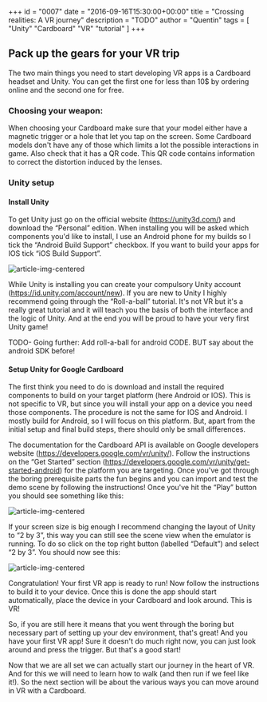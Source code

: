 +++
id = "0007"
date = "2016-09-16T15:30:00+00:00"
title = "Crossing realities: A VR journey"
description = "TODO"
author = "Quentin"
tags = [ "Unity" "Cardboard" "VR" "tutorial" ]
+++

## Pack up the gears for your VR trip

The two main things you need to start developing VR apps is a Cardboard headset and Unity. You can get the first one for less than 10$ by ordering online and the second one for free.
### Choosing your weapon:
When choosing your Cardboard make sure that your model either have a magnetic trigger or a hole that let you tap on the screen. Some Cardboard models don't have any of those which limits a lot the possible interactions in game. Also check that it has a QR code. This QR code contains information to correct the distortion induced by the lenses.

### Unity setup

#### Install Unity
To get Unity just go on the official website (https://unity3d.com/) and download the “Personal” edition. When installing you will be asked which components you'd like to install, I use an Android phone for my builds so I tick the “Android Build Support” checkbox. If you want to build your apps for IOS tick “iOS Build Support”.

![article-img-centered](https://raw.githubusercontent.com/Tengio/tengio.com/master/static/img/blog/0007/1_0_unity_install_components_selection.png "Unity install")

While Unity is installing you can create your compulsory Unity account (https://id.unity.com/account/new).
If you are new to Unity I highly recommend going through the “Roll-a-ball” tutorial. It's not VR but it's a really great tutorial and it will teach you the basis of both the interface and the logic of Unity. And at the end you will be proud to have your very first Unity game!

TODO- Going further: Add roll-a-ball for android CODE. BUT say about the android SDK before!

#### Setup Unity for Google Cardboard
The first think you need to do is download and install the required components to build on your target platform (here Android or IOS). This is not specific to VR, but since you will install your app on a device you need those components. The procedure is not the same for IOS and Android. I mostly build for Android, so I will focus on this platform. But, apart from the initial setup and final build steps, there should only be small differences.

The documentation for the Cardboard API is available on Google developers website (https://developers.google.com/vr/unity/). Follow the instructions on the “Get Started” section (https://developers.google.com/vr/unity/get-started-android) for the platform you are targeting. Once you've got through the boring prerequisite parts the fun begins and you can import and test the demo scene by following the instructions! Once you've hit the “Play” button you should see something like this:

![article-img-centered](https://raw.githubusercontent.com/Tengio/tengio.com/master/static/img/blog/0007/1_1_unity_GoogleVR_demoScene_layout_default.png "Default layout")

If your screen size is big enough I recommend changing the layout of Unity to “2 by 3”, this way you can still see the scene view when the emulator is running. To do so click on the top right button (labelled “Default”) and select “2 by 3”. You should now see this:

![article-img-centered](https://raw.githubusercontent.com/Tengio/tengio.com/master/static/img/blog/0007/1_2_unity_GoogleVR_demoScene_layout_2by3.png "2 by 3 layout")

Congratulation! Your first VR app is ready to run! Now follow the instructions to build it to your device. Once this is done the app should start automatically, place the device in your Cardboard and look around. This is VR!

So, if you are still here it means that you went through the boring but necessary part of setting up your dev environment, that's great! And you have your first VR app! Sure it doesn't do much right now, you can just look around and press the trigger. But that's a good start!

Now that we are all set we can actually start our journey in the heart of VR. And for this we will need to learn how to walk (and then run if we feel like it!). So the next section will be about the various ways you can move around in VR with a Cardboard.
